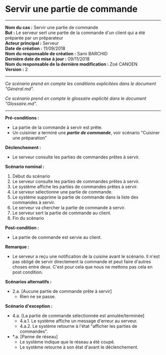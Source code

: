 # Servir une partie de commande

------

**Nom du cas :** Servir une partie de commande  
**But :** Le serveur sert une partie de la commande d'un client qui a été préparée par un préparateur  
**Acteur principal :** Serveur  
**Date de création :** 11/09/2018  
**Nom du responsable de création :** Sami BARCHID  
**Dernière date de mise à jour :** 09/11/2018  
**Nom du responsable de la dernière modification :** Zoé CANOEN  
**Version :** 2

------

*Ce scénario prend en compte les conditions explicitées dans le document "Général.md".*

*Ce scénario prend en compte le glossaire explicité dans le document "Glossaire.md".*

------

**Pré-conditions :**  

- La partie de la commande à servir est prête.
- Un cuisinier a terminé une ***partie de commande***, voir scénario "Cuisiner une préparation"

**Déclenchement :**

- Le serveur consulte les parties de commandes prêtes à servir.

**Scénario nominal :**  

1. Début du scénario
2. Le serveur consulte les parties de commandes prêtes à servir.
3. Le système affiche les parties de commandes prêtes à servir.
4. Le serveur sélectionne une partie de commande.
5. Le système supprime la partie de commande dans la liste des commandes à servir.
7. Le serveur va chercher la partie de commande à servir.
8. Le serveur sert la partie de commande au client.
11. Fin du scénario

**Post-condition :**

- La partie de commande est servie au client.

**Remarque :**
- Le serveur a reçu une notification de la cuisine avant le scénario. Il n'est pas obligé de servir directement la commande et peut faire d'autres choses entre deux. C'est pour cela que nous ne mettons pas cela en post condition.

**Scénarios alternatifs :**  

- 2.a. [Aucune partie de commande prête à servir]
    - Rien ne se passe.

**Scénario d'exception :**  

- 4.a. [La partie de commande sélectionnée est annulée/terminée]
  - 4.a.1. Le système affiche un message d'erreur au serveur.
  - 4.a.2. Le système retourne à l'état "afficher les parties de commandes".
- \*.a. [Panne de réseau]
  - Le système indique que le réseau a été coupé.
  - Le système retourne à son état d'avant le déclenchement.
